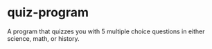 # quiz-program
A program that quizzes you with 5 multiple choice questions in either science, math, or history.
